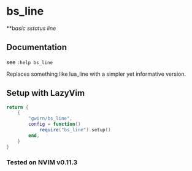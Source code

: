 # bs_line

**b*asic *s*status line*

## Documentation

see `:help bs_line`

Replaces something like lua_line with a simpler yet informative version.

## Setup with LazyVim

```lua
return {
    {
        "gwirn/bs_line",
        config = function()
            require("bs_line").setup()
        end,
    }
}
```

### Tested on NVIM v0.11.3
